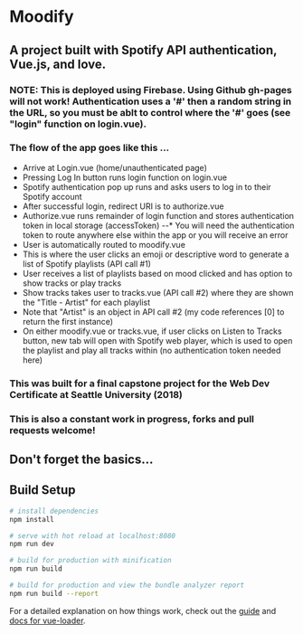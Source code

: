 # Moodify

## A project built with Spotify API authentication, Vue.js, and love.

### NOTE: This is deployed using Firebase. Using Github gh-pages will not work! Authentication uses a '#' then a random string in the URL, so you must be ablt to control where the '#' goes (see "login" function on login.vue).  

### The flow of the app goes like this ...
* Arrive at Login.vue (home/unauthenticated page)
* Pressing Log In button runs login function on login.vue
* Spotify authentication pop up runs and asks users to log in to their Spotify account
* After successful login, redirect URI is to authorize.vue
* Authorize.vue runs remainder of login function and stores authentication token in local storage (accessToken)
--* You will need the authentication token to route anywhere else within the app or you will receive an error
* User is automatically routed to moodify.vue
* This is where the user clicks an emoji or descriptive word to generate a list of Spotify playlists (API call #1)
* User receives a list of playlists based on mood clicked and has option to show tracks or play tracks
* Show tracks takes user to tracks.vue (API call #2) where they are shown the "Title - Artist" for each playlist
* Note that "Artist" is an object in API call #2 (my code references [0] to return the first instance)
* On either moodify.vue or tracks.vue, if user clicks on Listen to Tracks button, new tab will open with Spotify web player, which is used to open the playlist and play all tracks within (no authentication token needed here)

### This was built for a final capstone project for the Web Dev Certificate at Seattle University (2018)
### This is also a constant work in progress, forks and pull requests welcome!  

## Don't forget the basics...
## Build Setup

``` bash
# install dependencies
npm install

# serve with hot reload at localhost:8080
npm run dev

# build for production with minification
npm run build

# build for production and view the bundle analyzer report
npm run build --report
```

For a detailed explanation on how things work, check out the [guide](http://vuejs-templates.github.io/webpack/) and [docs for vue-loader](http://vuejs.github.io/vue-loader).

